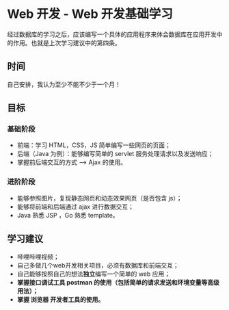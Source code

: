 # Web 开发 - Web 开发基础学习

经过数据库的学习之后，应该编写一个具体的应用程序来体会数据库在应用开发中的作用。也就是上次学习建议中的第四条。

## 时间

自己安排，我认为至少不能不少于一个月！

## 目标

### 基础阶段

- 前端：学习 HTML，CSS，JS 简单编写一些网页的页面；
- 后端（Java 为例）：能够编写简单的 servlet 服务处理请求以及发送响应；
- 掌握前后端交互的方式  -->  Ajax 的使用。

### 进阶阶段

- 能够参照图片，复现静态网页和动态效果网页（是否包含 js）；
- 能够将前端和后端通过 ajax 进行数据交互；
- Java 熟悉 JSP ，Go 熟悉 template。

## 学习建议

- 哔哩哔哩视频；
- 自己多做几个web开发相关项目，必须有数据库和前端交互；
- 自己能够按照自己的想法**独立**编写一个简单的 web 应用；
- **掌握接口调试工具 postman 的使用（包括简单的请求发送和环境变量等高级用法）；**
- **掌握 浏览器 开发者工具的使用。**



